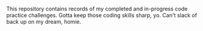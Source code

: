 This repository contains records of my completed and in-progress code practice challenges. Gotta keep those coding skills sharp, yo. Can't slack of back up on my dream, homie.
